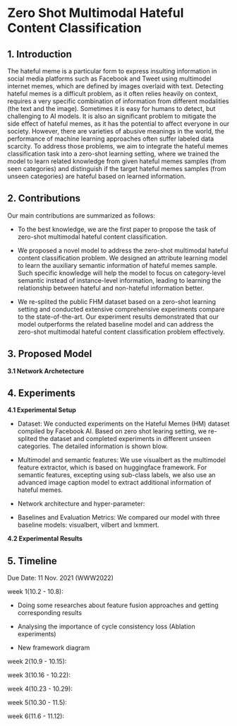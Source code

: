 # Zero Shot Multimodal Hateful Content Classification
**1. Introduction**
----------------------

The hateful meme is a particular form to express insulting information in social media platforms such as Facebook and Tweet using multimodel internet memes, which are defined by images overlaid with text. Detecting hateful memes is a difficult problem, as it often relies heavily on context, requires a very specific combination of information from different modalities (the text and the image). Sometimes it is easy for humans to detect, but challenging to AI models. It is also an significant problem to mitigate the side effect of hateful memes, as it has the potential to affect everyone in our society. However, there are varieties of abusive meanings in the world, the performance of machine learning approaches often suffer labeled data scarcity. To address those problems, we aim to integrate the hateful memes classification task into a zero-shot learning setting, where we trained the model to learn related knowledge from given hateful memes samples (from seen categories) and distinguish if the target hateful memes samples (from unseen categories) are hateful based on learned information.


**2. Contributions**
----------------------
Our main contributions are summarized as follows:

- To the best knowledge, we are the first paper to propose the task of zero-shot multimodal hateful content classification. 

- We proposed a novel model to address the zero-shot multimodal hateful content classification problem. We designed an attribute learning model to learn the auxiliary semantic information of hateful memes sample. Such specific knowledge will help the model to focus on category-level semantic instead of instance-level information, leading to learning the relationship between hateful and non-hateful information better.

- We re-splited the public FHM dataset based on a zero-shot learning setting and conducted extensive comprehensive experiments compare to the state-of-the-art. Our experiment results demonstrated that our model outperforms the related baseline model and can address the zero-shot multimodal hateful content classification problem effectively.


**3. Proposed Model**
----------------------
**3.1 Network Archetecture**


**4. Experiments**
----------------------
**4.1 Experimental Setup**

- Dataset: We conducted experiments on the Hateful Memes (HM) dataset compiled by Facebook AI. Based on zero shot learing setting, we re-splited the dataset and completed experiments in different unseen categories. The detailed information is shown blow. 

- Multimodel and semantic features: We use visualbert as the multimodel feature extractor, which is based on huggingface framework. For semantic features, excepting using sub-class labels, we also use an advanced image caption model to extract additional information of hateful memes. 

- Network architecture and hyper-parameter: 

- Baselines and Evaluation Metrics: We compared our model with three baseline models: visualbert, vilbert and lxmmert.

**4.2 Experimental Results**


**5. Timeline**
----------------------
Due Date: 11 Nov. 2021 (WWW2022)

week 1(10.2 - 10.8): 

- Doing some researches about feature fusion approaches and getting corresponding results

- Analysing the importance of cycle consistency loss (Ablation experiments)

- New framework diagram

week 2(10.9 - 10.15): 

week 3(10.16 - 10.22): 

week 4(10.23 - 10.29): 

week 5(10.30 - 11.5): 

week 6(11.6 - 11.12): 




